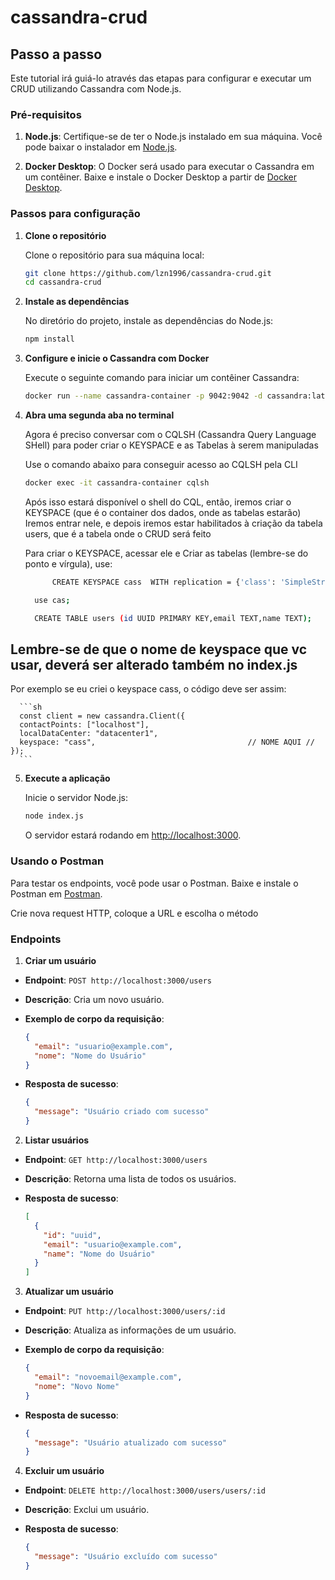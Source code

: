 # cassandra-crud

## Passo a passo

Este tutorial irá guiá-lo através das etapas para configurar e executar um CRUD utilizando Cassandra com Node.js.

### Pré-requisitos

1. **Node.js**: Certifique-se de ter o Node.js instalado em sua máquina. Você pode baixar o instalador em [Node.js](https://nodejs.org/).

2. **Docker Desktop**: O Docker será usado para executar o Cassandra em um contêiner. Baixe e instale o Docker Desktop a partir de [Docker Desktop](https://www.docker.com/products/docker-desktop).

### Passos para configuração

1. **Clone o repositório**

   Clone o repositório para sua máquina local:

   ```sh
   git clone https://github.com/lzn1996/cassandra-crud.git
   cd cassandra-crud
   ```

2. **Instale as dependências**

   No diretório do projeto, instale as dependências do Node.js:

   ```sh
   npm install
   ```

3. **Configure e inicie o Cassandra com Docker**

   Execute o seguinte comando para iniciar um contêiner Cassandra:

   ```sh
   docker run --name cassandra-container -p 9042:9042 -d cassandra:latest
   ```

4. **Abra uma segunda aba no terminal**

   Agora é preciso conversar com o CQLSH (Cassandra Query Language SHell) para poder criar o KEYSPACE e as Tabelas à serem manipuladas

   Use o comando abaixo para conseguir acesso ao CQLSH pela CLI

   ```sh
   docker exec -it cassandra-container cqlsh
   ```

   Após isso estará disponível o shell do CQL, então, iremos criar o KEYSPACE (que é o container dos dados, onde as tabelas estarão)
   Iremos entrar nele, e depois iremos estar habilitados à criação da tabela users, que é a tabela onde o CRUD será feito

   Para criar o KEYSPACE, acessar ele e Criar as tabelas (lembre-se do ponto e vírgula), use:

   ```sh
         CREATE KEYSPACE cass  WITH replication = {'class': 'SimpleStrategy','replication_factor': 1 };

     use cas;

     CREATE TABLE users (id UUID PRIMARY KEY,email TEXT,name TEXT);

   ```

## Lembre-se de que o nome de keyspace que vc usar, deverá ser alterado também no index.js

Por exemplo se eu criei o keyspace cass, o código deve ser assim:

      ```sh
      const client = new cassandra.Client({
      contactPoints: ["localhost"],
      localDataCenter: "datacenter1",
      keyspace: "cass",                                  // NOME AQUI //
    });
      ```

5. **Execute a aplicação**

   Inicie o servidor Node.js:

   ```sh
   node index.js
   ```

   O servidor estará rodando em [http://localhost:3000](http://localhost:3000).

### Usando o Postman

Para testar os endpoints, você pode usar o Postman. Baixe e instale o Postman em [Postman](https://www.postman.com/downloads/).

Crie nova request HTTP, coloque a URL e escolha o método

### Endpoints

1. **Criar um usuário**

- **Endpoint**: `POST http://localhost:3000/users`
- **Descrição**: Cria um novo usuário.
- **Exemplo de corpo da requisição**:

  ```json
  {
    "email": "usuario@example.com",
    "nome": "Nome do Usuário"
  }
  ```

- **Resposta de sucesso**:

  ```json
  {
    "message": "Usuário criado com sucesso"
  }
  ```

2. **Listar usuários**

- **Endpoint**: `GET http://localhost:3000/users`
- **Descrição**: Retorna uma lista de todos os usuários.
- **Resposta de sucesso**:

  ```json
  [
    {
      "id": "uuid",
      "email": "usuario@example.com",
      "name": "Nome do Usuário"
    }
  ]
  ```

3. **Atualizar um usuário**

- **Endpoint**: `PUT http://localhost:3000/users/:id`
- **Descrição**: Atualiza as informações de um usuário.
- **Exemplo de corpo da requisição**:

  ```json
  {
    "email": "novoemail@example.com",
    "nome": "Novo Nome"
  }
  ```

- **Resposta de sucesso**:

  ```json
  {
    "message": "Usuário atualizado com sucesso"
  }
  ```

4. **Excluir um usuário**

- **Endpoint**: `DELETE http://localhost:3000/users/users/:id`
- **Descrição**: Exclui um usuário.
- **Resposta de sucesso**:

  ```json
  {
    "message": "Usuário excluído com sucesso"
  }
  ```

```

```
